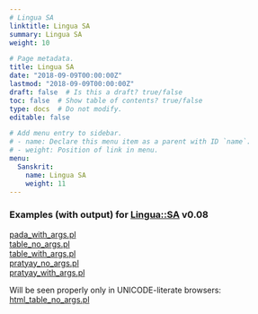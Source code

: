 ```yaml
---
# Lingua SA
linktitle: Lingua SA
summary: Lingua SA
weight: 10

# Page metadata.
title: Lingua SA
date: "2018-09-09T00:00:00Z"
lastmod: "2018-09-09T00:00:00Z"
draft: false  # Is this a draft? true/false
toc: false  # Show table of contents? true/false
type: docs  # Do not modify.
editable: false

# Add menu entry to sidebar.
# - name: Declare this menu item as a parent with ID `name`.
# - weight: Position of link in menu.
menu:
  Sanskrit:
    name: Lingua SA
    weight: 11
---
```

<H3>Examples (with output) for
<A HREF=http://search.cpan.org/~aschig/Lingua-SA-0.08/SA.pm>Lingua::SA</A>
v0.08</H3>
<A HREF=pada_with_args>pada_with_args.pl</A><BR>
<A HREF=table_no_args>table_no_args.pl</A><BR>
<A HREF=table_with_args>table_with_args.pl</A><BR>
<A HREF=pratyay_no_args>pratyay_no_args.pl</A><BR>
<A HREF=pratyay_with_args>pratyay_with_args.pl</A><BR>
<P>
Will be seen properly only in UNICODE-literate browsers:<BR>
<A HREF=html_table_no_args>html_table_no_args.pl</A><BR>
<P>
